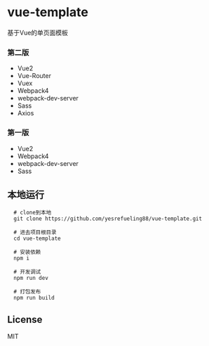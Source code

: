 # vue-template
基于Vue的单页面模板

### 第二版
* Vue2
* Vue-Router
* Vuex
* Webpack4
* webpack-dev-server
* Sass
* Axios

### 第一版
* Vue2
* Webpack4
* webpack-dev-server
* Sass

## 本地运行

```
  # clone到本地
  git clone https://github.com/yesrefueling88/vue-template.git
  
  # 进去项目根目录
  cd vue-template
  
  # 安装依赖
  npm i
  
  # 开发调试
  npm run dev

  # 打包发布
  npm run build
```

## License

MIT
